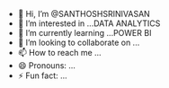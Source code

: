 - 👋 Hi, I’m @SANTHOSHSRINIVASAN
- 👀 I’m interested in ...DATA ANALYTICS
- 🌱 I’m currently learning ...POWER BI
- 💞️ I’m looking to collaborate on ...
- 📫 How to reach me ...
- 😄 Pronouns: ...
- ⚡ Fun fact: ...

<!---
SANTHOSHSRINIVASAN004/SANTHOSHSRINIVASAN004 is a ✨ special ✨ repository because its `README.md` (this file) appears on your GitHub profile.
You can click the Preview link to take a look at your changes.
--->
